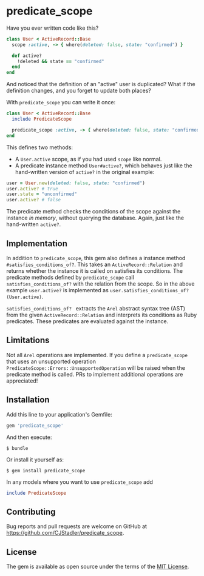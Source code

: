 # predicate_scope

Have you ever written code like this?

```rb
class User < ActiveRecord::Base
  scope :active, -> { where(deleted: false, state: "confirmed") }

  def active?
    !deleted && state == "confirmed"
  end
end
```

And noticed that the definition of an "active" user is duplicated? What if the
definition changes, and you forget to update both places?

With `predicate_scope` you can write it once:

```rb
class User < ActiveRecord::Base
  include PredicateScope

  predicate_scope :active, -> { where(deleted: false, state: "confirmed") }
end
```

This defines two methods:
- A `User.active` scope, as if you had used `scope` like normal.
- A predicate instance method `User#active?`, which behaves just like the
hand-written version of `active?` in the original example:

```rb
user = User.new(deleted: false, state: "confirmed")
user.active? # true
user.state = "unconfirmed"
user.active? # false
```

The predicate method checks the conditions of the scope against the instance _in
memory_, without querying the database. Again, just like the hand-written `active?`.

## Implementation

In addition to `predicate_scope`, this gem also defines a instance method
`#satisfies_conditions_of?`. This takes an `ActiveRecord::Relation` and returns
whether the instance it is called on satisfies its conditions. The predicate
methods defined by `predicate_scope` call `satisfies_conditions_of?` with the
relation from the scope. So in the above example `user.active?` is implemented
as `user.satisfies_conditions_of?(User.active)`.

`satisfies_conditions_of? ` extracts the `Arel` abstract syntax tree (AST)
from the given `ActiveRecord::Relation` and interprets its conditions as Ruby
predicates. These predicates are evaluated against the instance.

## Limitations

Not all `Arel` operations are implemented. If you define
a `predicate_scope` that uses an unsupported operation
`PredicateScope::Errors::UnsupportedOperation` will be raised when the predicate
method is called. PRs to implement additional operations are appreciated!

## Installation

Add this line to your application's Gemfile:

```rb
gem 'predicate_scope'
```

And then execute:

    $ bundle

Or install it yourself as:

    $ gem install predicate_scope

In any models where you want to use `predicate_scope` add

```rb
include PredicateScope
```

## Contributing

Bug reports and pull requests are welcome on GitHub at
https://github.com/CJStadler/predicate_scope.

## License

The gem is available as open source under the terms of the
[MIT License](https://opensource.org/licenses/MIT).
